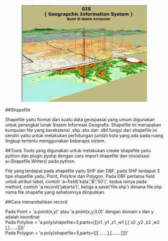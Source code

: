 <p align="center">
  <img src="../../Img/GIS.jpg" width="400px">
</p>


##Shapefile

Shapefile yaitu format dari suatu data geospasial yang umum digunakan untuk perangkat lunak Sistem Informasi Geografis. Shapefile ini merupakan kumpulan file yang berekstensi .shp .shx dan .dbf.fungsi dari shapefile ini sendiri yaitu untuk melakukan perhitungan jumlah kota yang ada pada ruang lingkup tertentu menggunakan beberapa sistem.

##Tools
Tools yang digunakan untuk melakukan create shapefile yaitu python dan plugin pyshp dengan cara import shapefile dan inisialisasi a=Shapefile.Writer() pada python.

File yang terdapat pada shapefile yaitu SHP dan DBF, pada SHP terdapat 3 tipe shapefile yaitu, Point, Polyline dan Polygon. Pada DBF pertama field untuk atribut tabel, contoh 'a=field('kata','B','50')', kedua isinya pada method, contoh 'a.record('jakarta')', ketiga a.save('file.shp') dimana file.shp nama file shapefie yang sebelumnya diinputkan.

##Cara menambahkan record

Pada Point = 'a.point(x,y)' atau 'a.point(x,y,0,0)' dengan domain x dan y adalah koordinat<br>
Pada Polyline = 'a.poly(shapefile=3,parts=[[[x1 ,y1 ,z1 ,w1 ],[ x2 ,y2 ,z2 ,w2 ],[……]]])'<br>
Pada Polygon = 'a.poly)shapefile=5,parts=[[[…….],[…….]]])'<br>
